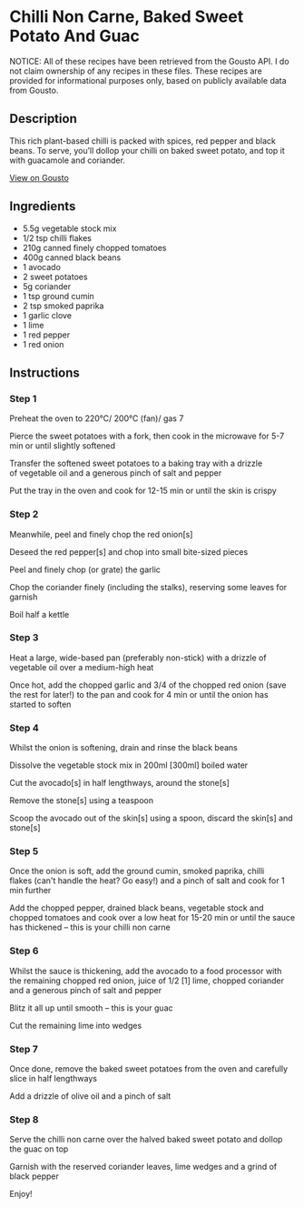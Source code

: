 # Chilli Non Carne, Baked Sweet Potato And Guac

NOTICE: All of these recipes have been retrieved from the Gousto API. I do not claim ownership of any recipes in these files. These recipes are provided for informational purposes only, based on publicly available data from Gousto.

## Description

This rich plant-based chilli is packed with spices, red pepper and black beans. To serve, you’ll dollop your chilli on baked sweet potato, and top it with guacamole and coriander. 

[View on Gousto](https://www.gousto.co.uk/recipes/cookbook/chilli-non-carne-baked-sweet-potato-guac)

## Ingredients

- 5.5g vegetable stock mix
- 1/2 tsp chilli flakes
- 210g canned finely chopped tomatoes
- 400g canned black beans
- 1 avocado
- 2 sweet potatoes
- 5g coriander
- 1 tsp ground cumin
- 2 tsp smoked paprika
- 1 garlic clove
- 1 lime
- 1 red pepper
- 1 red onion

## Instructions


### Step 1

Preheat the oven to 220°C/ 200°C (fan)/ gas 7

Pierce the sweet potatoes<span class="text-danger"> </span>with a fork, then cook in the microwave for 5-7 min or until slightly softened

Transfer the softened sweet potatoes to a baking tray with a drizzle of vegetable oil and a generous pinch of salt and pepper

Put the tray in the oven and cook for 12-15 min or until the skin is crispy


### Step 2

Meanwhile, peel and finely chop the red onion<span class="text-danger">[s]</span>

Deseed the red pepper<span class="text-danger">[s] </span>and chop into small bite-sized pieces

Peel and finely chop (or grate) the garlic

Chop the coriander finely (including the stalks), reserving some leaves for garnish

Boil half a kettle


### Step 3

Heat a large, wide-based pan (preferably non-stick) with a drizzle of vegetable oil over a medium-high heat

Once hot, add the chopped garlic and 3/4 of the chopped red onion (save the rest for later!) to the pan and cook for 4 min or until the onion has started to soften


### Step 4

Whilst the onion is softening, drain and rinse the black beans

Dissolve the vegetable stock mix in 200ml <span class="text-danger">[300ml]</span> boiled water

Cut the avocado<span class="text-danger">[s]</span> in half lengthways, around the stone<span class="text-danger">[s]</span>

Remove the stone<span class="text-danger">[s]</span> using a teaspoon

Scoop the avocado out of the skin<span class="text-danger">[s]</span> using a spoon, discard the skin<span class="text-danger">[s]</span> and stone<span class="text-danger">[s]</span>


### Step 5

Once the onion is soft, add the ground cumin, smoked paprika, chilli flakes (can't handle the heat? Go easy!) and a pinch of salt and cook for 1 min further

Add the chopped pepper, drained black beans, vegetable stock and chopped tomatoes and cook over a low heat for 15-20 min or until the sauce has thickened – this is your chilli non carne


### Step 6

Whilst the sauce is thickening, add the avocado to a food processor with the remaining chopped red onion, juice of 1/2 <span class="text-danger">[1]</span> lime, chopped coriander and a generous pinch of salt and pepper

Blitz it all up until smooth – this is your guac

Cut the remaining lime into wedges


### Step 7

Once done, remove the baked sweet potatoes from the oven and carefully slice in half lengthways

Add a drizzle of olive oil and a pinch of salt

### Step 8

Serve the chilli non carne over the halved baked sweet potato and dollop the guac on top

Garnish with the reserved coriander leaves, lime wedges and a grind of black pepper

Enjoy!

